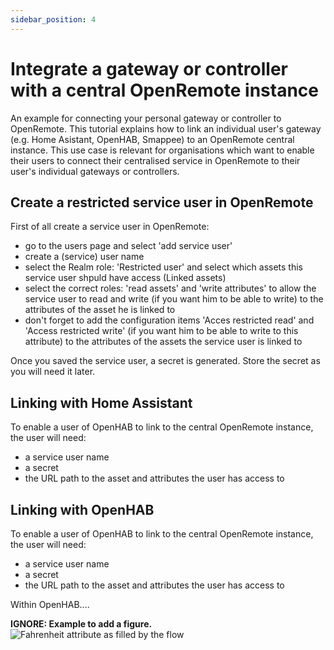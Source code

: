 ```yaml
---
sidebar_position: 4
---
```


# Integrate a gateway or controller with a central OpenRemote instance

An example for connecting your personal gateway or controller to OpenRemote. This tutorial explains how to link an individual user's gateway (e.g. Home Asistant, OpenHAB, Smappee) to an OpenRemote central instance. 
This use case is relevant for organisations which want to enable their users to connect their centralised service in OpenRemote to their user's individual gateways or controllers.

## Create a restricted service user in OpenRemote

First of all create a service user in OpenRemote:

* go to the users page and select 'add service user'
* create a (service) user name
* select the Realm role: 'Restricted user' and select which assets this service user shpuld have access (Linked assets)
* select the correct roles: 'read assets' and 'write attributes' to allow the service user to read and write (if you want him to be able to write) to the attributes of the asset he is linked to
* don't forget to add the configuration items 'Acces restricted read' and 'Access restricted write' (if you want him to be able to write to this attribute) to the attributes of the assets the service user is linked to

Once you saved the service user, a secret is generated. Store the secret as you will need it later.

## Linking with Home Assistant

To enable a user of OpenHAB to link to the central OpenRemote instance, the user will need:
* a service user name
* a secret
* the URL path to the asset and attributes the user has access to



## Linking with OpenHAB

To enable a user of OpenHAB to link to the central OpenRemote instance, the user will need:
* a service user name
* a secret
* the URL path to the asset and attributes the user has access to

Within OpenHAB....


**IGNORE: Example to add a figure.**
![Fahrenheit attribute as filled by the flow](img/flow-the-fahrenheit-result.png)
